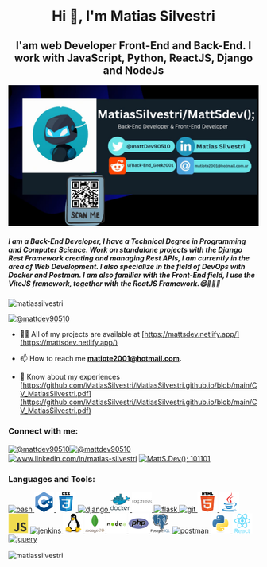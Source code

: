 <h1 align="center">Hi 👋, I'm Matias Silvestri</h1>
<h2 align="center">I'am web Developer Front-End and Back-End. I work with JavaScript, Python, ReactJS, Django and NodeJs</h2>
<img src="main.jpg">
<h5 class="about_me">
  I am a Back-End Developer, I have a Technical Degree in Programming and Computer Science. Work on standalone projects with the Django Rest Framework creating and managing Rest   APIs, I am currently in the area of Web Development. I also specialize in the field of DevOps with Docker and Postman. I am also familiar with the Front-End field, I use the     ViteJS framework, together with the ReatJS Framework.😄👨🏻‍💻
</h5>
<p align="left"> <img src="https://komarev.com/ghpvc/?username=matiassilvestri&label=Profile%20views&color=0e75b6&style=flat" alt="matiassilvestri" /> </p>

<a href="https://twitter.com/@mattdev90510" target="blank"><img src="https://img.shields.io/twitter/follow/@mattdev90510?logo=twitter&style=for-the-badge" alt="@mattdev90510" /></a> 
- 👨‍💻 All of my projects are available at [https://mattsdev.netlify.app/](https://mattsdev.netlify.app/)

- 📫 How to reach me **matiote2001@hotmail.com.**

- 📄 Know about my experiences [https://github.com/MatiasSilvestri/MatiasSilvestri.github.io/blob/main/CV_MatiasSilvestri.pdf](https://github.com/MatiasSilvestri/MatiasSilvestri.github.io/blob/main/CV_MatiasSilvestri.pdf)

<h3 align="left">Connect with me:</h3>
<p align="left">
<a href="https://www.reddit.com/u/Back-End_Geek2001?utm_source=share&utm_medium=android_app&utm_name=androidcss&utm_term=1&utm_content=share_button" target="blank"><img align="center" src="https://raw.githubusercontent.com/rahuldkjain/github-profile-readme-generator/master/src/images/icons/Social/reddit.svg" alt="@mattdev90510" height="30" width="40" /></a><a href="https://twitter.com/@mattdev90510" target="blank"><img align="center" src="https://raw.githubusercontent.com/rahuldkjain/github-profile-readme-generator/master/src/images/icons/Social/twitter.svg" alt="@mattdev90510" height="30" width="40" /></a>
<a href="https://linkedin.com/in/www.linkedin.com/in/matias-silvestri" target="blank"><img align="center" src="https://raw.githubusercontent.com/rahuldkjain/github-profile-readme-generator/master/src/images/icons/Social/linked-in-alt.svg" alt="www.linkedin.com/in/matias-silvestri" height="30" width="40" /></a>
<a href="https://discord.gg/MattS.Dev(); 101101" target="blank"><img align="center" src="https://raw.githubusercontent.com/rahuldkjain/github-profile-readme-generator/master/src/images/icons/Social/discord.svg" alt="MattS.Dev(); 101101" height="30" width="40" /></a>

</p>
<h3 align="left">Languages and Tools:</h3>
<p align="left"> <a href="https://www.gnu.org/software/bash/" target="_blank" rel="noreferrer"> <img src="https://www.vectorlogo.zone/logos/gnu_bash/gnu_bash-icon.svg" alt="bash" width="40" height="40"/> </a> <a href="https://www.w3schools.com/cpp/" target="_blank" rel="noreferrer"> <img src="https://raw.githubusercontent.com/devicons/devicon/master/icons/cplusplus/cplusplus-original.svg" alt="cplusplus" width="40" height="40"/> </a> <a href="https://www.w3schools.com/css/" target="_blank" rel="noreferrer"> <img src="https://raw.githubusercontent.com/devicons/devicon/master/icons/css3/css3-original-wordmark.svg" alt="css3" width="40" height="40"/> </a> <a href="https://www.djangoproject.com/" target="_blank" rel="noreferrer"> <img src="https://cdn.worldvectorlogo.com/logos/django.svg" alt="django" width="40" height="40"/> </a> <a href="https://www.docker.com/" target="_blank" rel="noreferrer"> <img src="https://raw.githubusercontent.com/devicons/devicon/master/icons/docker/docker-original-wordmark.svg" alt="docker" width="40" height="40"/> </a> <a href="https://expressjs.com" target="_blank" rel="noreferrer"> <img src="https://raw.githubusercontent.com/devicons/devicon/master/icons/express/express-original-wordmark.svg" alt="express" width="40" height="40"/> </a> <a href="https://flask.palletsprojects.com/" target="_blank" rel="noreferrer"> <img src="https://www.vectorlogo.zone/logos/pocoo_flask/pocoo_flask-icon.svg" alt="flask" width="40" height="40"/> </a> <a href="https://git-scm.com/" target="_blank" rel="noreferrer"> <img src="https://www.vectorlogo.zone/logos/git-scm/git-scm-icon.svg" alt="git" width="40" height="40"/> </a> <a href="https://www.w3.org/html/" target="_blank" rel="noreferrer"> <img src="https://raw.githubusercontent.com/devicons/devicon/master/icons/html5/html5-original-wordmark.svg" alt="html5" width="40" height="40"/> </a> <a href="https://www.java.com" target="_blank" rel="noreferrer"> <img src="https://raw.githubusercontent.com/devicons/devicon/master/icons/java/java-original.svg" alt="java" width="40" height="40"/> </a> <a href="https://developer.mozilla.org/en-US/docs/Web/JavaScript" target="_blank" rel="noreferrer"> <img src="https://raw.githubusercontent.com/devicons/devicon/master/icons/javascript/javascript-original.svg" alt="javascript" width="40" height="40"/> </a> <a href="https://www.jenkins.io" target="_blank" rel="noreferrer"> <img src="https://www.vectorlogo.zone/logos/jenkins/jenkins-icon.svg" alt="jenkins" width="40" height="40"/> </a> <a href="https://www.linux.org/" target="_blank" rel="noreferrer"> <img src="https://raw.githubusercontent.com/devicons/devicon/master/icons/linux/linux-original.svg" alt="linux" width="40" height="40"/> </a> <a href="https://www.mongodb.com/" target="_blank" rel="noreferrer"> <img src="https://raw.githubusercontent.com/devicons/devicon/master/icons/mongodb/mongodb-original-wordmark.svg" alt="mongodb" width="40" height="40"/> </a> <a href="https://nodejs.org" target="_blank" rel="noreferrer"> <img src="https://raw.githubusercontent.com/devicons/devicon/master/icons/nodejs/nodejs-original-wordmark.svg" alt="nodejs" width="40" height="40"/> </a> <a href="https://www.oracle.com/" target="_blank" rel="noreferrer"></a> <a href="https://www.php.net" target="_blank" rel="noreferrer"> <img src="https://raw.githubusercontent.com/devicons/devicon/master/icons/php/php-original.svg" alt="php" width="40" height="40"/> </a> <a href="https://www.postgresql.org" target="_blank" rel="noreferrer"> <img src="https://raw.githubusercontent.com/devicons/devicon/master/icons/postgresql/postgresql-original-wordmark.svg" alt="postgresql" width="40" height="40"/> </a> <a href="https://postman.com" target="_blank" rel="noreferrer"> <img src="https://www.vectorlogo.zone/logos/getpostman/getpostman-icon.svg" alt="postman" width="40" height="40"/> </a> <a href="https://www.python.org" target="_blank" rel="noreferrer"> <img src="https://raw.githubusercontent.com/devicons/devicon/master/icons/python/python-original.svg" alt="python" width="40" height="40"/> </a> <a href="https://reactjs.org/" target="_blank" rel="noreferrer"> <img src="https://raw.githubusercontent.com/devicons/devicon/master/icons/react/react-original-wordmark.svg" alt="react" width="40" height="40"/> </a> <a href="https://tailwindcss.com/" target="_blank" rel="noreferrer"></a> <a href="https://jquery.com/" target="_blank" rel="noreferrer"> <img src="https://images.squarespace-cdn.com/content/v1/5d092c5193b409000129adc4/1561345593401-56TBDLFD1465DWK9XBK5/jquery+logo.png?format=300w" alt="jquery" width="40" height="40"/> </a> <a href="https://tailwindcss.com/" target="_blank" rel="noreferrer"></a></p>

<p><img align="center" src="https://github-readme-stats.vercel.app/api/top-langs username=matiassilvestri&show_icons=true&locale=en&layout=compact&theme=radical" alt="matiassilvestri" backgraund-color=algolia/></p>

